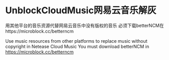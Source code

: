 # UnblockCloudMusic网易云音乐解灰
用其他平台的音乐资源代替网易云音乐中没有版权的音乐
必须下载betterNCM在https://microblock.cc/betterncm

Use music resources from other platforms to replace music without copyright in Netease Cloud Music
You must download betterNCM in https://microblock.cc/betterncm
